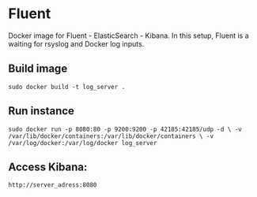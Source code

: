 Fluent
=========

Docker image for Fluent - ElasticSearch - Kibana.  In this setup, Fluent is a waiting for rsyslog and Docker log inputs.

## Build image
`sudo docker build -t log_server .`

## Run instance
`sudo docker run -p 8080:80 -p 9200:9200 -p 42185:42185/udp -d \
    -v /var/lib/docker/containers:/var/lib/docker/containers \
    -v /var/log/docker:/var/log/docker log_server`

## Access Kibana:
`http://server_adress:8080`
